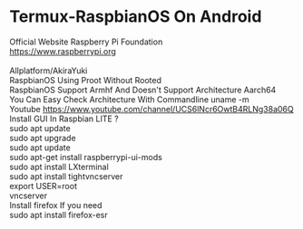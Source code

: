 # Termux-RaspbianOS On Android
Official Website Raspberry Pi Foundation\
https://www.raspberrypi.org \
\
Allplatform/AkiraYuki\
RaspbianOS Using Proot Without Rooted\
RaspbianOS Support Armhf And Doesn't Support Architecture Aarch64\
You Can Easy Check Architecture With Commandline uname -m\
Youtube https://www.youtube.com/channel/UCS6lNcr6OwtB4RLNg38a06Q \
Install GUI In Raspbian LITE ?\
sudo apt update\
sudo apt upgrade\
sudo apt update\
sudo apt-get install raspberrypi-ui-mods\
sudo apt install LXterminal\
sudo apt install tightvncserver\
export USER=root\
vncserver\
Install firefox If you need\
sudo apt install firefox-esr

